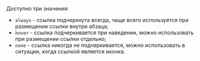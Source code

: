 Доступно три значения:
- `always` - ссылка подчеркнута всегда, чаще всего используется при размещении ссылки внутри абзаца;
- `hover` - ссылка подчеркивается при наведении, можно использовать при размещении ссылки отдельно;
- `none` - ссылка никогда не подчеркивается, можно использовать в ситуации, когда ссылкой является иконка.
